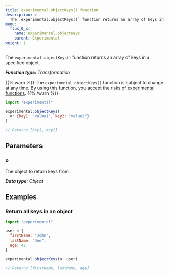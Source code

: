```yaml
---
title: experimental.objectKeys() function
description: >
  The `experimental.objectKeys()` function returns an array of keys in a specified object.
menu:
  flux_0_x:
    name: experimental.objectKeys
    parent: Experimental
weight: 1
---
```


The `experimental.objectKeys()` function returns an array of keys in a specified object.

_**Function type:** Transformation_

{{% warn %}}
The `experimental.objectKeys()` function is subject to change at any time.
By using this function, you accept the [risks of experimental functions](/flux/v0.x/stdlib/experimental/#use-experimental-functions-at-your-own-risk).
{{% /warn %}}

```js
import "experimental"

experimental.objectKeys(
  o: {key1: "value1", key2: "value2"}
)

// Returns [key1, key2]
```

## Parameters

### o
The object to return keys from.

_**Data type:** Object_

## Examples

### Return all keys in an object
```js
import "experimental"

user = {
  firstName: "John",
  lastName: "Doe",
  age: 42
}

experimental.objectKeys(o: user)

// Returns [firstName, lastName, age]
```
